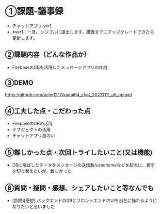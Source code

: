 # ①課題-議事録

- チャットアプリ.ver1
- ※ver1：一旦、シンプルに提出します。講義までにアップグレードできたら更新します。

## ②課題内容（どんな作品か）

- FirebaseのDBを活用したメッセージアプリの作成

## ③DEMO

https://github.com/uchy1217/kadai04_chat_20231111_uh_upload

## ④工夫した点・こだわった点

- FirebaseのDBの活用
- オブジェクトの活用
- チャットアプリ風のUI

## ⑤難しかった点・次回トライしたいこと(又は機能)

- DBに飛ばしたデータをメッセージの送信数/usaenameなどを起点に、表示を切り替えたいが、難しかった

## ⑥質問・疑問・感想、シェアしたいこと等なんでも

- [質問][感想]
バックエンドのDBとフロントエンドのUIを自在に操れるようになりたいと思いました
